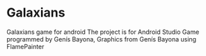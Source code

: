 # Galaxians
Galaxians game for android
The project is for Android Studio
Game programmed by Genís Bayona, Graphics from Genís Bayona using FlamePainter
